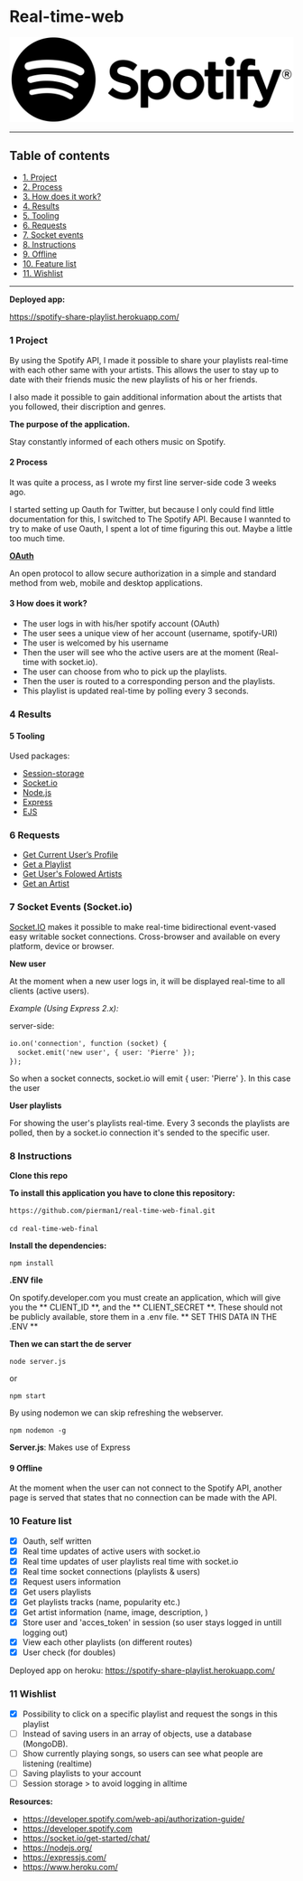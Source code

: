 # Real-time-web


![Spotifylogo](readme_imgs/logo.png)

-------------

## Table of contents

- [1. Project](#1-project)
- [2. Process](#2-process)
- [3. How does it work?](#3-how-does-it-work)
- [4. Results](#4-results)
- [5. Tooling](#5-tooling)
- [6. Requests](#6-requests)
- [7. Socket events](#7-socket)
- [8. Instructions](#8-instructions)
- [9. Offline](#9-offline)
- [10. Feature list](#10-feature-list)
- [11. Wishlist](#11-wish-list)

------------------------------


**Deployed app:**

https://spotify-share-playlist.herokuapp.com/

### 1 Project

By using the Spotify API, I made it possible to share your playlists real-time with each other
same with your artists. This allows the user to stay up to date with their friends music the new playlists of his or her friends.

I also made it possible to gain additional information about the artists that you followed, their discription and genres.

**The purpose of the application.**

Stay constantly informed of each others music on Spotify. 

#### 2 Process

It was quite a process, as I wrote my first line server-side code 3 weeks ago.

I started setting up Oauth for Twitter, but because I only could find little documentation for this, I switched to
The Spotify API. Because I wannted to try to make of use Oauth, I spent a lot of time figuring this out. Maybe a little too much time.

**[OAuth](https://oauth.net/)**

An open protocol to allow secure authorization in a simple and standard method from web, mobile and desktop applications.

#### 3 How does it work?

- The user logs in with his/her spotify account (OAuth)
- The user sees a unique view of her account (username, spotify-URI)
- The user is welcomed by his username
- Then the user will see who the active users are at the moment (Real-time with socket.io).
- The user can choose from who to pick up the playlists.
- Then the user is routed to a corresponding person and the playlists.
- This playlist is updated real-time by polling every 3 seconds.


### 4 Results

#### 5 Tooling

Used packages:


*  [Session-storage]()
*  [Socket.io](https://socket.io/)
*  [Node.js](https://nodejs.org/)
*  [Express](https://expressjs.com/)
*  [EJS](https://socket.io/)


### 6 Requests

- [Get Current User’s Profile](https://developer.spotify.com/web-api/get-current-users-profile/)
- [Get a Playlist](https://developer.spotify.com/web-api/get-playlist/)
- [Get User's Folowed Artists](https://developer.spotify.com/web-api/get-followed-artists/)
- [Get an Artist](https://developer.spotify.com/web-api/get-artist/)

### 7 Socket Events (Socket.io)

[Socket.IO]()
makes it possible to make real-time bidirectional event-vased easy writable socket connections. Cross-browser and available on every
 platform, device or browser.

**New user**

At the moment when a new user logs in, it will be displayed real-time to all clients (active users).

*Example (Using Express 2.x):*

server-side:


```
io.on('connection', function (socket) {
  socket.emit('new user', { user: 'Pierre' });
});
```

So when a socket connects, socket.io will emit { user: 'Pierre' }. In this case
the user 


**User playlists**

For showing the user's playlists real-time. Every 3 seconds the playlists are polled, then by a socket.io connection it's sended to the specific user.

### 8 Instructions

**Clone this repo**

**To install this application you have to clone this repository:**

```
https://github.com/pierman1/real-time-web-final.git

cd real-time-web-final
```

**Install the dependencies:**

```
npm install
```

**.ENV file**

On spotify.developer.com you must create an application, which will give you the ** CLIENT_ID **, and the ** CLIENT_SECRET **. These should not be publicly available, store them in a .env file. ** SET THIS DATA IN THE .ENV **

**Then we can start the de server**

```
node server.js
```

or 

```
npm start
```

By using nodemon we can skip refreshing the webserver. 

```
npm nodemon -g
```

**Server.js**: Makes use of Express

#### 9 Offline

At the moment when the user can not connect to the Spotify API, another page is served that states that no connection can be made with the API.

### 10 Feature list

* [x] Oauth, self written
* [x] Real time updates of active users with socket.io
* [x] Real time updates of user playlists real time with socket.io
* [x] Real time socket connections (playlists & users)
* [x] Request users information
* [x] Get users playlists
* [x] Get playlists tracks (name, popularity etc.)
* [x] Get artist information (name, image, description, )
* [x] Store user and 'acces_token' in session (so user stays logged in untill logging out)
* [x] View each other playlists (on different routes)
* [x] User check (for doubles)

Deployed app on heroku: 
https://spotify-share-playlist.herokuapp.com/


### 11 Wishlist


* [x] Possibility to click on a specific playlist and request the songs in this playlist
* [ ] Instead of saving users in an array of objects, use a database (MongoDB).
* [ ] Show currently playing songs, so users can see what people are listening (realtime) 
* [ ] Saving playlists to your account
* [ ] Session storage > to avoid logging in alltime

**Resources:**

- https://developer.spotify.com/web-api/authorization-guide/
- https://developer.spotify.com
- https://socket.io/get-started/chat/
- https://nodejs.org/
- https://expressjs.com/
- https://www.heroku.com/